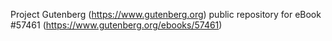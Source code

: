 Project Gutenberg (https://www.gutenberg.org) public repository for
eBook #57461 (https://www.gutenberg.org/ebooks/57461)
